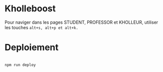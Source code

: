 # Kholleboost

Pour naviger dans les pages STUDENT, PROFESSOR et KHOLLEUR, utiliser les touches <code>alt+s, alt+p et alt+k.</code>

# Deploiement

<code>
npm run deploy
 </code>
